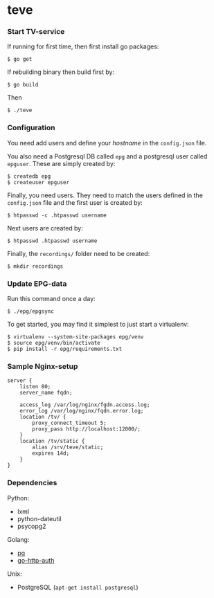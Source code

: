 # teve

### Start TV-service

If running for first time, then first install go packages:

`$ go get`

If rebuilding binary then build first by:

`$ go build`

Then

`$ ./teve`

### Configuration

You need add users and define your *hostname* in the `config.json` file.

You also need a Postgresql DB called `epg` and a postgresql user called
`epguser`.
These are simply created by:

    $ createdb epg
    $ createuser epguser

Finally, you need users. They need to match the users defined in the
`config.json` file and the first user is created by:

    $ htpasswd -c .htpasswd username

Next users are created by:

    $ htpasswd .htpasswd username

Finally, the `recordings/` folder need to be created:

    $ mkdir recordings

### Update EPG-data

Run this command once a day:

`$ ./epg/epgsync`

To get started, you may find it simplest to just start a virtualenv:

    $ virtualenv --system-site-packages epg/venv
    $ source epg/venv/bin/activate
    $ pip install -r epg/requirements.txt

### Sample Nginx-setup

    server {
        listen 80;
        server_name fqdn;

        access_log /var/log/nginx/fgdn.access.log;
        error_log /var/log/nginx/fqdn.error.log;
        location /tv/ {
            proxy_connect_timeout 5;
            proxy_pass http://localhost:12000/;
        } 
        location /tv/static {
            alias /srv/teve/static;
            expires 14d;
        }
    }

### Dependencies

Python:

- lxml
- python-dateutil
- psycopg2

Golang:

- [pq](http://godoc.org/github.com/lib/pq)
- [go-http-auth](https://github.com/abbot/go-http-auth/)

Unix:

- PostgreSQL (`apt-get install postgresql`)
